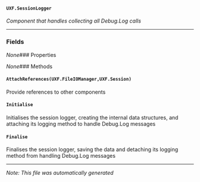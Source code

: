 #### `UXF.SessionLogger`
*Component that handles collecting all Debug.Log calls*
---
### Fields
*None*### Properties
*None*### Methods
#### `AttachReferences(UXF.FileIOManager,UXF.Session)`
Provide references to other components
#### `Initialise`
Initialises the session logger, creating the internal data structures, and attaching its logging method to handle Debug.Log messages
#### `Finalise`
Finalises the session logger, saving the data and detaching its logging method from handling Debug.Log messages
---
*Note: This file was automatically generated*
